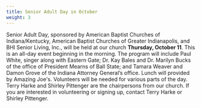 ```yaml
---
title: Senior Adult Day in October
weight: 3
---
```


Senior Adult Day, sponsored by American Baptist Churches of Indiana/Kentucky, American Baptist Churches of Greater Indianapolis, and BHI Senior Living, Inc., will be held at our church **Thursday, October 11**. This is an all-day event beginning in the morning. The program will include Paul White, singer along with Eastern Gate; Dr. Kay Bales and Dr. Marilyn Bucks of the office of President Mearns of Ball State; and Tamara Weaver and Damon Grove of the Indiana Attorney General’s office. Lunch will provided by Amazing Joe's. Volunteers will be needed for various parts of the day. Terry Harke and Shirley Pittenger are the chairpersons from our church. If you are interested in volunteering or signing up, contact  Terry Harke or Shirley Pittenger.
